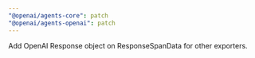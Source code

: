 ```yaml
---
"@openai/agents-core": patch
"@openai/agents-openai": patch
---
```


Add OpenAI Response object on ResponseSpanData for other exporters.
